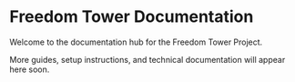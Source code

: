 # Freedom Tower Documentation

Welcome to the documentation hub for the Freedom Tower Project.

More guides, setup instructions, and technical documentation will appear here soon.
